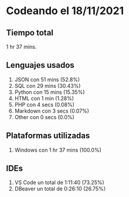 # Codeando el 18/11/2021

## Tiempo total
1 hr 37 mins.

## Lenguajes usados
1. JSON con 51 mins (52.8%)
1. SQL con 29 mins (30.43%)
1. Python con 15 mins (15.35%)
1. HTML con 1 min (1.28%)
1. PHP con 4 secs (0.08%)
1. Markdown con 3 secs (0.07%)
1. Other con 0 secs (0.0%)

## Plataformas utilizadas
1. Windows con 1 hr 37 mins (100.0%)

## IDEs
1. VS Code un total de 1:11:40 (73.25%)
1. DBeaver un total de 0:26:10 (26.75%)
